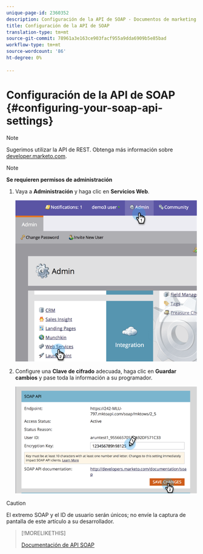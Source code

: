 ```yaml
---
unique-page-id: 2360352
description: Configuración de la API de SOAP - Documentos de marketing - Documentación del producto
title: Configuración de la API de SOAP
translation-type: tm+mt
source-git-commit: 78961a3e163ce903facf955a9dda6909b5e85bad
workflow-type: tm+mt
source-wordcount: '86'
ht-degree: 0%

---
```



# Configuración de la API de SOAP {#configuring-your-soap-api-settings}

>[!NOTE]
>
>Sugerimos utilizar la API de REST. Obtenga más información sobre [developer.marketo.com](http://developers.marketo.com/documentation/rest/).

>[!NOTE]
>
>**Se requieren permisos de administración**

1. Vaya a **Administración** y haga clic en **Servicios Web**.

   ![](assets/image2014-9-19-10-3a58-3a11.png)

1. Configure una **Clave de cifrado** adecuada, haga clic en **Guardar cambios** y pase toda la información a su programador.

   ![](assets/image2014-9-19-11-3a0-3a46.png)

>[!CAUTION]
>
>El extremo SOAP y el ID de usuario serán únicos; no envíe la captura de pantalla de este artículo a su desarrollador.

>[!MORELIKETHIS]
>
>[Documentación de API SOAP](http://developers.marketo.com/documentation/soap/)
